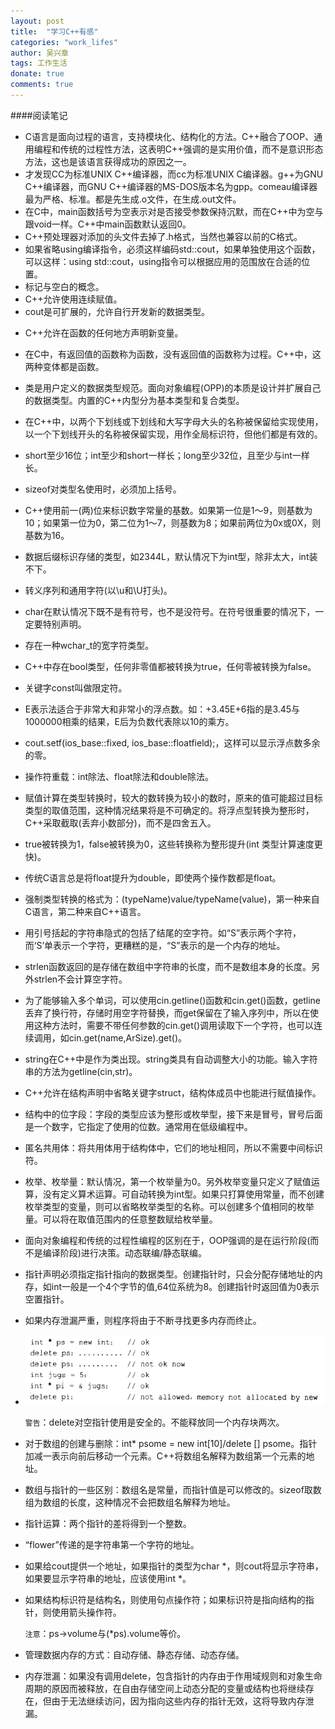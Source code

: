 ```yaml
---
layout: post
title:  "学习C++有感"
categories: "work_lifes"
author: 吴兴章
tags: 工作生活
donate: true
comments: true
---
```

####阅读笔记
- C语言是面向过程的语言，支持模块化、结构化的方法。C++融合了OOP、通用编程和传统的过程性方法，这表明C++强调的是实用价值，而不是意识形态方法，这也是该语言获得成功的原因之一。
- 才发现CC为标准UNIX C++编译器，而cc为标准UNIX C编译器。g++为GNU C++编译器，而GNU C++编译器的MS-DOS版本名为gpp。comeau编译器最为严格、标准。都是先生成.o文件，在生成.out文件。
- 在C中，main函数括号为空表示对是否接受参数保持沉默，而在C++中为空与跟void一样。C++中main函数默认返回0。
- C++预处理器对添加的头文件去掉了.h格式，当然也兼容以前的C格式。
- 如果省略using编译指令，必须这样编码std::cout，如果单独使用这个函数，可以这样：using std::cout，using指令可以根据应用的范围放在合适的位置。
- 标记与空白的概念。
- C++允许使用连续赋值。
- cout是可扩展的，允许自行开发新的数据类型。

<!--more-->
- C++允许在函数的任何地方声明新变量。
- 在C中，有返回值的函数称为函数，没有返回值的函数称为过程。C++中，这两种变体都是函数。
- 类是用户定义的数据类型规范。面向对象编程(OPP)的本质是设计并扩展自己的数据类型。内置的C++内型分为基本类型和复合类型。
- 在C++中，以两个下划线或下划线和大写字母大头的名称被保留给实现使用，以一个下划线开头的名称被保留实现，用作全局标识符，但他们都是有效的。
- short至少16位；int至少和short一样长；long至少32位，且至少与int一样长。
- sizeof对类型名使用时，必须加上括号。
- C++使用前一(两)位来标识数字常量的基数。如果第一位是1～9，则基数为10；如果第一位为0，第二位为1～7，则基数为8；如果前两位为0x或0X，则基数为16。
- 数据后缀标识存储的类型，如2344L，默认情况下为int型，除非太大，int装不下。
- 转义序列和通用字符(以\u和\U打头)。
- char在默认情况下既不是有符号，也不是没符号。在符号很重要的情况下，一定要特别声明。
- 存在一种wchar_t的宽字符类型。
- C++中存在bool类型，任何非零值都被转换为true，任何零被转换为false。
- 关键字const叫做限定符。
- E表示法适合于非常大和非常小的浮点数。如：+3.45E+6指的是3.45与1000000相乘的结果，E后为负数代表除以10的乘方。
- cout.setf(ios_base::fixed, ios_base::floatfield);，这样可以显示浮点数多余的零。
- 操作符重载：int除法、float除法和double除法。
- 赋值计算在类型转换时，较大的数转换为较小的数时，原来的值可能超过目标类型的取值范围，这种情况结果将是不可确定的。将浮点型转换为整形时，C++采取截取(丢弃小数部分)，而不是四舍五入。
- true被转换为1，false被转换为0，这些转换称为整形提升(int 类型计算速度更快)。
- 传统C语言总是将float提升为double，即使两个操作数都是float。
- 强制类型转换的格式为：(typeName)value/typeName(value)，第一种来自C语言，第二种来自C++语言。
- 用引号括起的字符串隐式的包括了结尾的空字符。如“S”表示两个字符，而‘S’单表示一个字符，更糟糕的是，“S”表示的是一个内存的地址。
- strlen函数返回的是存储在数组中字符串的长度，而不是数组本身的长度。另外strlen不会计算空字符。
- 为了能够输入多个单词，可以使用cin.getline()函数和cin.get()函数，getline丢弃了换行符，存储时用空字符替换，而get保留在了输入序列中，所以在使用这种方法时，需要不带任何参数的cin.get()调用读取下一个字符，也可以连续调用，如cin.get(name,ArSize).get()。
- string在C++中是作为类出现。string类具有自动调整大小的功能。输入字符串的方法为getline(cin,str)。
- C++允许在结构声明中省略关键字struct，结构体成员中也能进行赋值操作。
- 结构中的位字段：字段的类型应该为整形或枚举型，接下来是冒号，冒号后面是一个数字，它指定了使用的位数。通常用在低级编程中。
- 匿名共用体：将共用体用于结构体中，它们的地址相同，所以不需要中间标识符。
- 枚举、枚举量：默认情况，第一个枚举量为0。另外枚举变量只定义了赋值运算，没有定义算术运算。可自动转换为int型。如果只打算使用常量，而不创建枚举类型的变量，则可以省略枚举类型的名称。可以创建多个值相同的枚举量。可以将在取值范围内的任意整数赋给枚举量。
- 面向对象编程和传统的过程性编程的区别在于，OOP强调的是在运行阶段(而不是编译阶段)进行决策。动态联编/静态联编。
- 指针声明必须指定指针指向的数据类型。创建指针时，只会分配存储地址的内存，如int一般是一个4个字节的值,64位系统为8。创建指针时返回值为0表示空置指针。
- 如果内存泄漏严重，则程序将由于不断寻找更多内存而终止。
- <img src="/images/cpoiter.png">

	`警告`：delete对空指针使用是安全的。不能释放同一个内存块两次。
- 对于数组的创建与删除：int* psome = new int[10]/delete [] psome。指针加减一表示向前后移动一个元素。C++将数组名解释为数组第一个元素的地址。
- 数组与指针的一些区别：数组名是常量，而指针值是可以修改的。sizeof取数组为数组的长度，这种情况不会把数组名解释为地址。
- 指针运算：两个指针的差将得到一个整数。
- “flower”传递的是字符串第一个字符的地址。
- 如果给cout提供一个地址，如果指针的类型为char *，则cout将显示字符串，如果要显示字符串的地址，应该使用int *。
- 如果结构标识符是结构名，则使用句点操作符；如果标识符是指向结构的指针，则使用箭头操作符。

	`注意`：ps->volume与(*ps).volume等价。
- 管理数据内存的方式：自动存储、静态存储、动态存储。
- 内存泄漏：如果没有调用delete，包含指针的内存由于作用域规则和对象生命周期的原因而被释放，在自由存储空间上动态分配的变量或结构也将继续存在，但由于无法继续访问，因为指向这些内存的指针无效，这将导致内存泄漏。